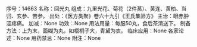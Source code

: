 序号：14663
名称：回光丸
组成：九里光花、菊花（2件蒸）、黄连、黄柏、当归、玄参、苦参。
出处：《医方类聚》卷六十九引《王氏集验方》
主治：眼赤肿涩疼痛。
加减：None
功效：None
用法用量：每服50丸，食后茶清送下。
制备方法：上为末，面糊为丸，如梧桐子大，青黛为衣。
临床应用：None
各家论述：None
用药禁忌：None
附注：None
